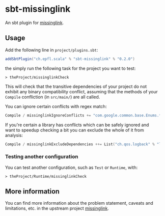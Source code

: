 # sbt-missinglink

An sbt plugin for [missinglink](https://github.com/spotify/missinglink).

## Usage

Add the following line in `project/plugins.sbt`:

```scala
addSbtPlugin("ch.epfl.scala" % "sbt-missinglink" % "0.2.0")
```

the simply run the following task for the project you want to test:

```
> theProject/missinglinkCheck
```

This will check that the transitive dependencies of your project do not exhibit
any binary compatibility conflict, assuming that the methods of your `Compile`
confliction (in `src/main/`) are all called.

You can ignore certain conflicts with regex match:

```scala
Compile / missinglinkIgnoreConflicts += "com.google.common.base.Enums.*".r
```                                                                             

If you're certain a library has conflicts which can be safely ignored and want to speedup checking a bit you can exclude the whole of it from analysis:

```scala
Compile / missinglinkExcludeDependencies ++= List("ch.qos.logback" % "logback-core" % "1.2.3", "ch.qos.logback" % "logback-classic" % "1.2.3")
``` 

### Testing another configuration

You can test another configuration, such as `Test` or `Runtime`, with:


```
> theProject/Runtime/missinglinkCheck
```

## More information

You can find more information about the problem statement, caveats and
limitations, etc. in the upstream project
[missinglink](https://github.com/spotify/missinglink).
